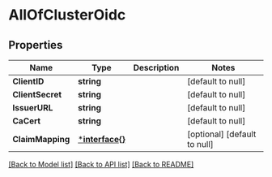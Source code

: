 # AllOfClusterOidc

## Properties
Name | Type | Description | Notes
------------ | ------------- | ------------- | -------------
**ClientID** | **string** |  | [default to null]
**ClientSecret** | **string** |  | [default to null]
**IssuerURL** | **string** |  | [default to null]
**CaCert** | **string** |  | [default to null]
**ClaimMapping** | [***interface{}**](interface{}.md) |  | [optional] [default to null]

[[Back to Model list]](../README.md#documentation-for-models) [[Back to API list]](../README.md#documentation-for-api-endpoints) [[Back to README]](../README.md)

